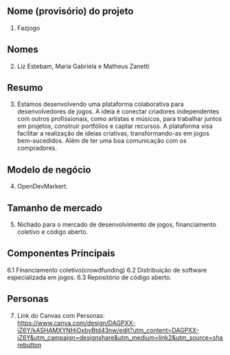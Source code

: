 ## Nome (provisório) do projeto
1. Fazjogo
## Nomes 
2. Liz Estebam, Maria Gabriela e Matheus Zanetti
## Resumo
3. Estamos desenvolvendo uma plataforma colaborativa para desenvolvedores de jogos. A ideia é conectar criadores independentes com outros profissionais, como artistas e músicos, para trabalhar juntos em projetos, construir portfólios e captar recursos. A plataforma visa facilitar a realização de ideias criativas, transformando-as em jogos bem-sucedidos. Além de ter uma boa comunicação com os compradores.
## Modelo de negócio
4. OpenDevMarkert.
## Tamanho de mercado 
5. Nichado para o mercado de desenvolvimento de jogos, financiamento coletivo e código aberto.
## Componentes Principais 
6.1 Financiamento coletivo(crowdfunding)
6.2 Distribuição de software especializada em jogos.
6.3 Repositório de código aberto.
## Personas
7. Link do Canvas com Personas: https://www.canva.com/design/DAGPXX-iZ6Y/kASHAMXYNHiOxbvBtd43nw/edit?utm_content=DAGPXX-iZ6Y&utm_campaign=designshare&utm_medium=link2&utm_source=sharebutton
